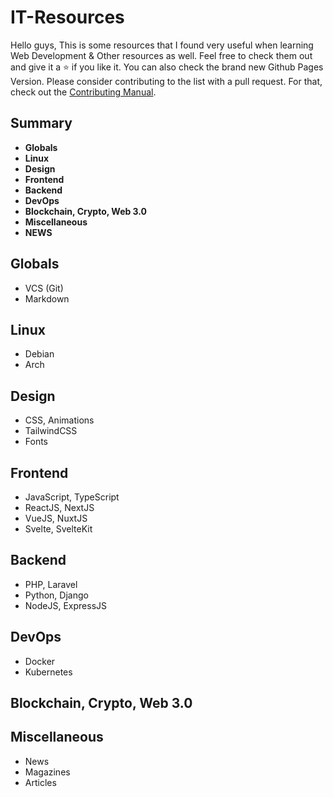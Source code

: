 # IT-Resources

Hello guys, This is some resources that I found very useful when learning Web Development & Other resources as well.
Feel free to check them out and give it a :star: if you like it. You can also check the brand new Github Pages Version.
Please consider contributing to the list with a pull request. For that, check out the [Contributing Manual](https://github.com/andou/tech-resources/blob/master/CONTRIBUTING.md).

## Summary

- **Globals**
- **Linux**
- **Design**
- **Frontend**
- **Backend**
- **DevOps**
- **Blockchain, Crypto, Web 3.0**
- **Miscellaneous**
- **NEWS**

## Globals

- VCS (Git)
- Markdown

## Linux

- Debian
- Arch

## Design

- CSS, Animations
- TailwindCSS
- Fonts

## Frontend

- JavaScript, TypeScript
- ReactJS, NextJS
- VueJS, NuxtJS
- Svelte, SvelteKit

## Backend

- PHP, Laravel
- Python, Django
- NodeJS, ExpressJS

## DevOps

- Docker
- Kubernetes

## Blockchain, Crypto, Web 3.0

## Miscellaneous

- News
- Magazines
- Articles
